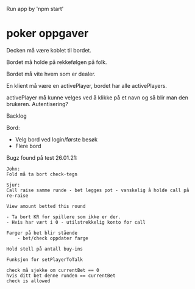Run app by 'npm start'


# poker oppgaver
Decken må være koblet til bordet.

Bordet må holde på rekkefølgen på folk.

Bordet må vite hvem som er dealer.

En klient må være en activePlayer, bordet har alle activePlayers.

activePlayer må kunne velges ved å klikke på et navn og så blir man den brukeren. Autentisering?



Backlog

Bord:
- Velg bord ved login/første besøk
- Flere bord

Bugz found på test 26.01.21:
	
	John:
	Fold må ta bort check-tegn

	Sjur:
	Call raise samme runde - bet legges pot - vanskelig å holde call på re-raise

	View amount betted this round

	- Ta bort KR for spillere som ikke er der.
	- Hvis har vært i 0 - utilstrekkelig konto for call

	Farger på bet blir stående
		- bet/check oppdater farge

	Hold stell på antall buy-ins

	Funksjon for setPlayerToTalk

	check må sjekke om currentBet == 0 
	hvis ditt bet denne runden == currentBet 
	check is allowed



